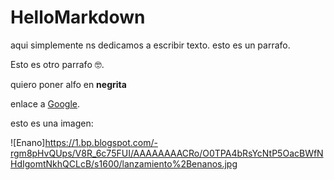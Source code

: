 # HelloMarkdown 

aqui simplemente ns dedicamos a escribir texto. esto es un parrafo.

Esto es otro parrafo :nerd_face:.

quiero poner alfo en **negrita**

enlace a [Google](https://www.google.com).

esto es una imagen:

![Enano]https://1.bp.blogspot.com/-rgm8pHvQUps/V8R_6c75FUI/AAAAAAAACRo/O0TPA4bRsYcNtP5OacBWfNHdIgomtNkhQCLcB/s1600/lanzamiento%2Benanos.jpg